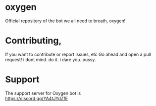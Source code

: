 # oxygen
Official repository of the bot we all need to breath, oxygen!

# Contributing,
If you want to contribute or report issues, etc
Go ahead and open a pull request!
i dont mind. do it. i dare you. pussy. 

# Support 
The support server for Oxygen bot is 
<br>
https://discord.gg/YA4tJYdZfE

